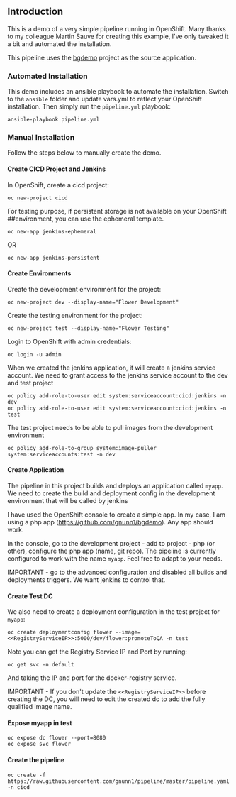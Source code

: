 ## Introduction

This is a demo of a very simple pipeline running in OpenShift. Many thanks to my colleague Martin Sauve for creating this example, I've only tweaked it a bit and automated the installation.

This pipeline uses the [bgdemo](https://github.com/gnunn1/bgdemo) project as the source application.

### Automated Installation

This demo includes an ansible playbook to automate the installation. Switch to the ```ansible``` folder and update vars.yml to reflect your OpenShift installation. Then simply run the ```pipeline.yml``` playbook:

```ansible-playbook pipeline.yml```

### Manual Installation

Follow the steps below to manually create the demo.

#### Create CICD Project and Jenkins

In OpenShift, create a cicd project:

```
oc new-project cicd
```

For testing purpose, if persistent storage is not available on your OpenShift ##environment, you can use the ephemeral template.

```
oc new-app jenkins-ephemeral
```

OR

```
oc new-app jenkins-persistent
```

#### Create Environments

Create the development environment for the project:

```
oc new-project dev --display-name="Flower Development"
```

Create the testing environment for the project:

```
oc new-project test --display-name="Flower Testing"
```

Login to OpenShift with admin credentials:

```
oc login -u admin
```

When we created the jenkins application, it will create a jenkins service account. We need to grant access to the jenkins service account to the dev and test project

```
oc policy add-role-to-user edit system:serviceaccount:cicd:jenkins -n dev
oc policy add-role-to-user edit system:serviceaccount:cicd:jenkins -n test
```

The test project needs to be able to pull images from the development environment

```
oc policy add-role-to-group system:image-puller system:serviceaccounts:test -n dev
```

#### Create Application

The pipeline in this project builds and deploys an application called ```myapp```. We need to create the build and deployment config in the development environment that will be called by jenkins

I have used the OpenShift console to create a simple app. In my case, I am using a php app (https://github.com/gnunn1/bgdemo).  Any app should work.

In the console, go to the development project - add to project - php (or other), configure the php app (name, git repo). The pipeline is currently configured to work with the name ```myapp```. Feel free to adapt to your needs.

IMPORTANT - go to the advanced configuration and disabled all builds and deployments triggers. We want jenkins to control that.


#### Create Test DC

We also need to create a deployment configuration in the test project for ```myapp```:

```
oc create deploymentconfig flower --image=<<RegistryServiceIP>>:5000/dev/flower:promoteToQA -n test
```

Note you can get the Registry Service IP and Port by running:

```
oc get svc -n default
```

And taking the IP and port for the docker-registry service.

IMPORTANT - If you don't update the ```<<RegistryServiceIP>>``` before creating the DC, you will need to edit the created dc to add the fully qualified image name.

#### Expose myapp in test

```
oc expose dc flower --port=8080
oc expose svc flower
```

#### Create the pipeline

```
oc create -f https://raw.githubusercontent.com/gnunn1/pipeline/master/pipeline.yaml -n cicd
```
